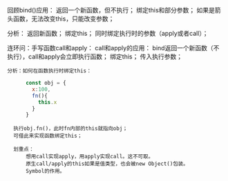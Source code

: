 回顾bind()应用：
     返回一个新函数，但不执行；
     绑定this和部分参数；
     如果是箭头函数，无法改变this，只能改变参数；
  
  分析：
      返回新函数；
      绑定this；
      同时绑定执行时的参数（apply或者call）；

连环问：手写函数call和apply：
    call和apply的应用：
        bind返回一个新函数（不执行），call和apply会立即执行函数；
        绑定this；
        传入执行参数；

    分析：如何在函数执行时绑定this：
  ```js
        const obj = {
          x:100,
          fn(){
            this.x
          }
        }
  ```
      执行obj.fn()，此时fn内部的this就指向obj；
      可借此来实现函数绑定this；

      划重点：
          想用call实现apply，用apply实现call。这不可取。
          原生call/apply的this如果是值类型，也会被new Object()包装。
          Symbol的作用。